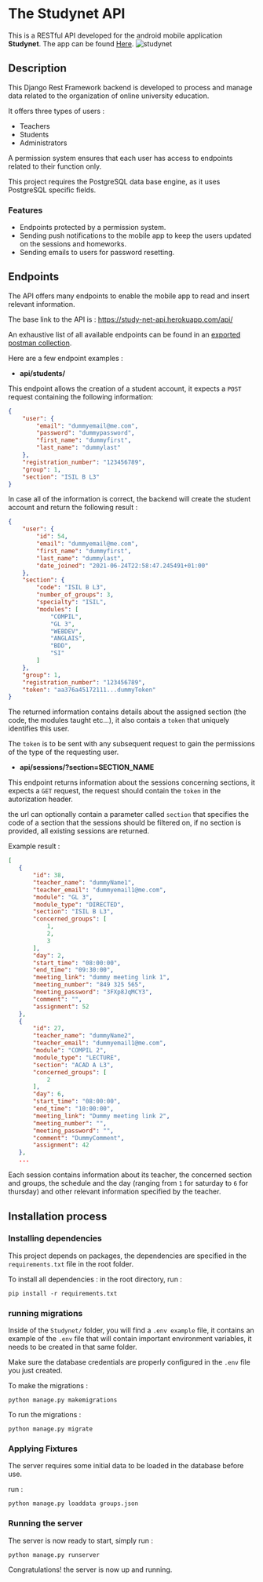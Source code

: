 

# The Studynet API
This is a RESTful API developed for the android mobile application **Studynet**. The app can be found [Here](https://github.com/itsAbdou/Studynet "Studynet app").
![studynet](https://i.imgur.com/E9WONAO.jpeg)
## Description
This Django Rest Framework backend is developed to process and manage data related to the organization of online university education.

It offers three types of users :
* Teachers
* Students
* Administrators

A permission system ensures that each user has access to endpoints related to their function only.

This project requires the PostgreSQL data base engine, as it uses PostgreSQL specific fields.
### Features
* Endpoints protected by a permission system.
* Sending push notifications to the mobile app to keep the users updated on the sessions and homeworks.
* Sending emails to users for password resetting.
## Endpoints
The API offers many endpoints to enable the mobile app to read and insert relevant information.

The base link to the API is : https://study-net-api.herokuapp.com/api/

An exhaustive list of all available endpoints can be found in an [exported postman collection](https://github.com/AlphaSh0w/StudyNet_API/blob/Develop/StudyNet.postman_collection.json).

Here are a few endpoint examples :

* **api/students/**

This endpoint allows the creation of a student account, it expects a `POST` request containing the following information:
```JSON
{
    "user": {
        "email": "dummyemail@me.com",
        "password": "dummypassword",
        "first_name": "dummyfirst",
        "last_name": "dummylast"
    },
    "registration_number": "123456789",
    "group": 1,
    "section": "ISIL B L3"
}
```
In case all of the information is correct, the backend will create the student account and return the following result :
```JSON
{
    "user": {
        "id": 54,
        "email": "dummyemail@me.com",
        "first_name": "dummyfirst",
        "last_name": "dummylast",
        "date_joined": "2021-06-24T22:58:47.245491+01:00"
    },
    "section": {
        "code": "ISIL B L3",
        "number_of_groups": 3,
        "specialty": "ISIL",
        "modules": [
            "COMPIL",
            "GL 3",
            "WEBDEV",
            "ANGLAIS",
            "BDD",
            "SI"
        ]
    },
    "group": 1,
    "registration_number": "123456789",
    "token": "aa376a45172111...dummyToken"
}
```
The returned information contains details about the assigned section (the code, the modules taught etc...), it also contais a `token` that uniquely identifies this user.

The `token` is to be sent with any subsequent request to gain the permissions of the type of the requesting user.

* **api/sessions/?section=SECTION_NAME**

This endpoint returns information about the sessions concerning sections, it expects a `GET` request, the request should contain the `token` in the autorization header.

the url can optionally contain a parameter called `section` that specifies the code of a section that the sessions should be filtered on, if no section is provided, all existing sessions are returned.

 Example result :
 ```JSON
 [
    {
        "id": 38,
        "teacher_name": "dummyName1",
        "teacher_email": "dummyemail1@me.com",
        "module": "GL 3",
        "module_type": "DIRECTED",
        "section": "ISIL B L3",
        "concerned_groups": [
            1,
            2,
            3
        ],
        "day": 2,
        "start_time": "08:00:00",
        "end_time": "09:30:00",
        "meeting_link": "dummy meeting link 1",
        "meeting_number": "849 325 565",
        "meeting_password": "3FXp8JqMCY3",
        "comment": "",
        "assignment": 52
    },
    {
        "id": 27,
        "teacher_name": "dummyName2",
        "teacher_email": "dummyemail1@me.com",
        "module": "COMPIL 2",
        "module_type": "LECTURE",
        "section": "ACAD A L3",
        "concerned_groups": [
            2
        ],
        "day": 6,
        "start_time": "08:00:00",
        "end_time": "10:00:00",
        "meeting_link": "Dummy meeting link 2",
        "meeting_number": "",
        "meeting_password": "",
        "comment": "DummyComment",
        "assignment": 42
    },
    ...
 ```
 Each session contains information about its teacher, the concerned section and groups, the schedule and the day (ranging from `1` for saturday to `6` for thursday) and other relevant information specified by the teacher.

## Installation process
### Installing dependencies
This project depends on packages, the dependencies are specified in the `requirements.txt` file in the root folder.

To install all dependencies : in the root directory,  run :
```
pip install -r requirements.txt
```
### running migrations
Inside of the `Studynet/` folder, you will find a `.env example` file, it contains an example of the `.env` file that will contain important environment variables, it needs to be created in that same folder.

Make sure the database credentials are properly configured in the `.env` file you just created.

To make the migrations :
```
python manage.py makemigrations
```
To run the migrations :
```
python manage.py migrate
```
### Applying Fixtures
The server requires some initial data to be loaded in the database before use.

run :
```
python manage.py loaddata groups.json
```
### Running the server
The server is now ready to start, simply run :
```
python manage.py runserver
```
Congratulations! the server is now up and running.
